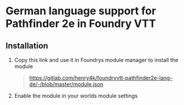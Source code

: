 # German language support for Pathfinder 2e in Foundry VTT

## Installation

1. Copy this link and use it in Foundrys module manager to install the module
    > https://gitlab.com/henry4k/foundryvtt-pathfinder2e-lang-de/-/blob/master/module.json
2. Enable the module in your worlds module settings
